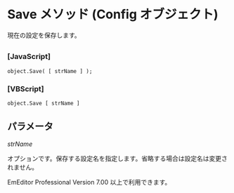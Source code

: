# Save メソッド (Config オブジェクト)

現在の設定を保存します。

## 

### \[JavaScript\]

```
object.Save( [ strName ] );
```

### \[VBScript\]

```
object.Save [ strName ]
```

## パラメータ

_strName_

オプションです。保存する設定名を指定します。省略する場合は設定名は変更されません。

EmEditor Professional Version 7.00 以上で利用できます。
